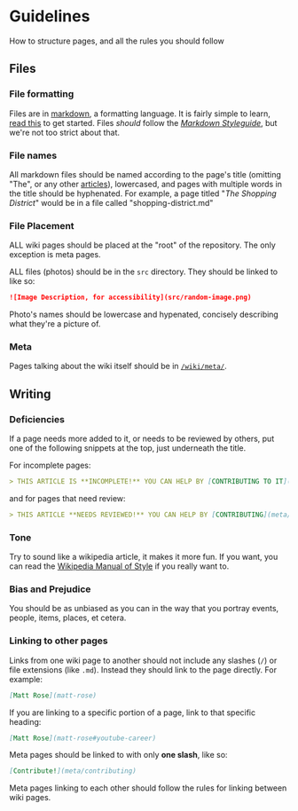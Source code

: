 # Guidelines

How to structure pages, and all the rules you should follow


## Files

### File formatting

Files are in [markdown](https://github.com/marketplace/actions/markdown-docs), a formatting language. It is fairly simple to learn, [read this](https://docs.github.com/en/get-started/writing-on-github/getting-started-with-writing-and-formatting-on-github) to get started. Files *should* follow the [*Markdown Styleguide*](https://github.com/style-guides/Markdown), but we're not too strict about that.


### File names

All markdown files should be named according to the page's title (omitting "The", or any other [articles](https://www.grammarly.com/blog/articles/)), lowercased, and pages with multiple words in the title should be hyphenated. For example, a page titled "*The Shopping District*" would be in a file called "shopping-district.md"



### File Placement

ALL wiki pages should be placed at the "root" of the repository. The only exception is meta pages.

ALL files (photos) should be in the `src` directory. They should be linked to like so:

```markdown
![Image Description, for accessibility](src/random-image.png)
```

Photo's names should be lowercase and hypenated, concisely describing what they're a picture of.

### Meta

Pages talking about the wiki itself should be in [`/wiki/meta/`](/wiki/meta/). 


## Writing


### Deficiencies

If a page needs more added to it, or needs to be reviewed by others, put one of the following snippets at the top, just underneath the title.

For incomplete pages:

```markdown
> THIS ARTICLE IS **INCOMPLETE!** YOU CAN HELP BY [CONTRIBUTING TO IT](meta/contributing).
```

and for pages that need review:

```markdown
> THIS ARTICLE **NEEDS REVIEWED!** YOU CAN HELP BY [CONTRIBUTING](meta/contributing).
```


### Tone

Try to sound like a wikipedia article, it makes it more fun. If you want, you can read the [Wikipedia Manual of Style](https://en.wikipedia.org/wiki/Wikipedia:Manual_of_Style) if you really want to.


### Bias and Prejudice

You should be as unbiased as you can in the way that you portray events, people, items, places, et cetera.


### Linking to other pages

Links from one wiki page to another should not include any slashes (`/`) or file extensions (like `.md`). Instead they should link to the page directly. For example:

```markdown
[Matt Rose](matt-rose)
```
If you are linking to a specific portion of a page, link to that specific heading:

```markdown
[Matt Rose](matt-rose#youtube-career)
```

Meta pages should be linked to with only **one slash**, like so:

```markdown
[Contribute!](meta/contributing)
```
Meta pages linking to each other should follow the rules for linking between wiki pages.
